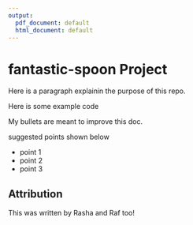 ```yaml
---
output:
  pdf_document: default
  html_document: default
---
```

# fantastic-spoon Project

Here is a paragraph explainin the purpose of this repo.

Here is some example code

My bullets are meant to improve this doc.

suggested points shown below

- point 1
- point 2
- point 3

## Attribution

This was written by Rasha and Raf too!